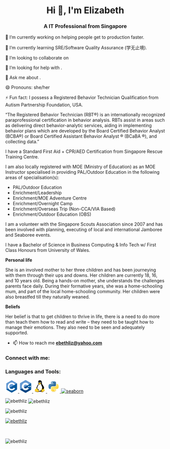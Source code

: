 <h1 align="center">Hi 👋, I'm Elizabeth</h1>
<h3 align="center">A IT Professional from Singapore</h3>

🔭 I’m currently working on helping people get to production faster.

🌱 I’m currently learning SRE/Software Quality Assurance (学无止境).

👯 I’m looking to collaborate on 

🤔 I’m looking for help with .

💬 Ask me about .

😄 Pronouns: she/her

⚡ Fun fact: I possess a Registered Behavior Technician Qualification from Autism Partnership Foundation, USA.

“The Registered Behavior Technician (RBT®) is an internationally recognized paraprofessional certification in behavior analysis. RBTs assist in areas such as delivering direct behavior-analytic services, aiding in implementing behavior plans which are developed by the Board Certified Behavior Analyst (BCBA®) or Board Certified Assistant Behavior Analyst ® (BCaBA ®), and collecting data.”

I have a Standard First Aid + CPR/AED Certification from Singapore Rescue Training Centre. 

I am also locally registered with MOE (Ministry of Education) as an MOE Instructor specialised in providing PAL/Outdoor Education in the following areas of specialisation(s):
-	PAL/Outdoor Education
-	Enrichment/Leadership
-	Enrichment/MOE Adventure Centre
-	Enrichment/Overnight Camp
-	Enrichment/Overseas Trip (Non-CCA/VIA Based)
-	Enrichment/Outdoor Education (OBS)
  
I am a volunteer with the Singapore Scouts Association since 2007 and has been involved with planning, executing of local and international Jamboree and Seaboree events.

I have a Bachelor of Science in Business Computing & Info Tech w/ First Class Honours from University of Wales. 

**Personal life**

She is an involved mother to her three children and has been journeying with them through their ups and downs. Her children are currently 18, 16, and 10 years old. 
Being a hands-on mother, she understands the challenges parents face daily. 
During their formative years, she was a home-schooling mum, and part of the local home-schooling community. Her children were also breastfed till they naturally weaned. 

**Beliefs**

Her belief is that to get children to thrive in life, there is a need to do more than teach them how to read and write – they need to be taught how to manage their emotions. They also need to be seen and adequately supported.

- 📫 How to reach me **ebethliz@yahoo.com**

<h3 align="left">Connect with me:</h3>
<p align="left">
</p>

<h3 align="left">Languages and Tools:</h3>
<p align="left"> <a href="https://www.cprogramming.com/" target="_blank" rel="noreferrer"> <img src="https://raw.githubusercontent.com/devicons/devicon/master/icons/c/c-original.svg" alt="c" width="40" height="40"/> </a> <a href="https://www.w3schools.com/cpp/" target="_blank" rel="noreferrer"> <img src="https://raw.githubusercontent.com/devicons/devicon/master/icons/cplusplus/cplusplus-original.svg" alt="cplusplus" width="40" height="40"/> </a> <a href="https://www.linux.org/" target="_blank" rel="noreferrer"> <img src="https://raw.githubusercontent.com/devicons/devicon/master/icons/linux/linux-original.svg" alt="linux" width="40" height="40"/> </a> <a href="https://www.python.org" target="_blank" rel="noreferrer"> <img src="https://raw.githubusercontent.com/devicons/devicon/master/icons/python/python-original.svg" alt="python" width="40" height="40"/> </a> <a href="https://seaborn.pydata.org/" target="_blank" rel="noreferrer"> <img src="https://seaborn.pydata.org/_images/logo-mark-lightbg.svg" alt="seaborn" width="40" height="40"/> </a> </p>

<p><img align="left" src="https://github-readme-stats.vercel.app/api/top-langs?username=ebethliz&show_icons=true&locale=en&layout=compact" alt="ebethliz" /></p>

<p>&nbsp;<img align="center" src="https://github-readme-stats.vercel.app/api?username=ebethliz&show_icons=true&locale=en" alt="ebethliz" /></p>

<p align="left"> <img src="https://komarev.com/ghpvc/?username=ebethliz&label=Profile%20views&color=0e75b6&style=flat" alt="ebethliz" /> </p>

<p align="left"> <a href="https://github.com/ryo-ma/github-profile-trophy"><img src="https://github-profile-trophy.vercel.app/?username=ebethliz" alt="ebethliz" /></a> </p>

<p align="left"> <a href="https://twitter.com/" target="blank"><img src="https://img.shields.io/twitter/follow/?logo=twitter&style=for-the-badge" alt="" /></a> </p>


<p><img align="center" src="https://github-readme-streak-stats.herokuapp.com/?user=ebethliz&" alt="ebethliz" /></p>
